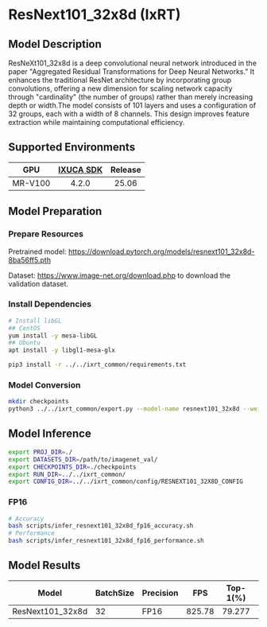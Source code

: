 # ResNext101_32x8d (IxRT)

## Model Description

ResNeXt101_32x8d is a deep convolutional neural network introduced in the paper "Aggregated Residual Transformations for
Deep Neural Networks." It enhances the traditional ResNet architecture by incorporating group convolutions, offering a
new dimension for scaling network capacity through "cardinality" (the number of groups) rather than merely increasing
depth or width.The model consists of 101 layers and uses a configuration of 32 groups, each with a width of 8 channels.
This design improves feature extraction while maintaining computational efficiency.

## Supported Environments

| GPU    | [IXUCA SDK](https://gitee.com/deep-spark/deepspark#%E5%A4%A9%E6%95%B0%E6%99%BA%E7%AE%97%E8%BD%AF%E4%BB%B6%E6%A0%88-ixuca) | Release |
| :----: | :----: | :----: |
| MR-V100 | 4.2.0     |  25.06  |

## Model Preparation

### Prepare Resources

Pretrained model: <https://download.pytorch.org/models/resnext101_32x8d-8ba56ff5.pth>

Dataset: <https://www.image-net.org/download.php> to download the validation dataset.

### Install Dependencies

```bash
# Install libGL
## CentOS
yum install -y mesa-libGL
## Ubuntu
apt install -y libgl1-mesa-glx

pip3 install -r ../../ixrt_common/requirements.txt
```

### Model Conversion

```bash
mkdir checkpoints
python3 ../../ixrt_common/export.py --model-name resnext101_32x8d --weight resnext101_32x8d-8ba56ff5.pth --output checkpoints/resnext101_32x8d.onnx
```

## Model Inference

```bash
export PROJ_DIR=./
export DATASETS_DIR=/path/to/imagenet_val/
export CHECKPOINTS_DIR=./checkpoints
export RUN_DIR=../../ixrt_common/
export CONFIG_DIR=../../ixrt_common/config/RESNEXT101_32X8D_CONFIG
```

### FP16

```bash
# Accuracy
bash scripts/infer_resnext101_32x8d_fp16_accuracy.sh
# Performance
bash scripts/infer_resnext101_32x8d_fp16_performance.sh
```

## Model Results

| Model            | BatchSize | Precision | FPS    | Top-1(%) | Top-5(%) |
| ---------------- | --------- | --------- | ------ | -------- | -------- |
| ResNext101_32x8d | 32        | FP16      | 825.78 | 79.277   | 94.498   |
